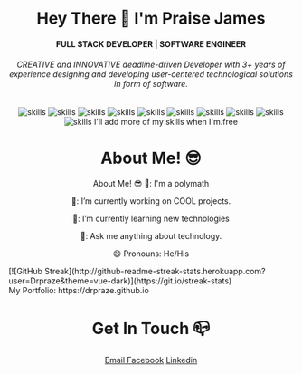 <h1 align="center">Hey There 👋 I'm Praise James</h1>
<h4 align="center">FULL STACK DEVELOPER | SOFTWARE ENGINEER</h4>
<h6 align="center">CREATIVE and INNOVATIVE deadline-driven Developer with 3+ years of experience designing and developing user-centered technological solutions in form of software.</h6>

<div align="center">
  
  ![skills](https://img.shields.io/badge/-PYTHON-FF0000?style=for-the-badge&logo=python&logoColor=white&color=yellow)
  ![skills](https://img.shields.io/badge/-JAVASCRIPT-FF0000?style=for-the-badge&logo=javascript&logoColor=white&color=red)
  ![skills](https://img.shields.io/badge/-HTML-FF0000?style=for-the-badge&logo=html5&logoColor=white&color=green)
  ![skills](https://img.shields.io/badge/-CSS-FF0000?style=for-the-badge&logo=css3&logoColor=white&color=blue)
  ![skills](https://img.shields.io/badge/-NODE_JS-FF0000?style=for-the-badge&logo=node.js&logoColor=white&color=purple)
  ![skills](https://img.shields.io/badge/-MYSQL-FF0000?style=for-the-badge&logo=mysql&logoColor=white&color=blue)
  ![skills](https://img.shields.io/badge/-MONGODB-FF0000?style=for-the-badge&logo=mongodb&logoColor=white&color=darkgreen)
  ![skills](https://img.shields.io/badge/-EXPRESS_JS-FF0000?style=for-the-badge&logo=express&logoColor=white&color=grey)
  ![skills](https://img.shields.io/badge/-FLASK-FF0000?style=for-the-badge&logo=flask&logoColor=white&color=darkgreen)
  ![skills](https://img.shields.io/badge/PYQT5-000000?style=for-the-badge&logo=qt&logoColor=white&color=green)
  I'll add more of my skills when I'm.free
  
</div>

<h1 align="center">About Me! 😎</h1>
<div align="center"> 
  
About Me! 😎
🏫: I'm a polymath

🔭: I’m currently working on COOL projects.

🌱: I’m currently learning new technologies

💬: Ask me anything about technology.

😄 Pronouns: He/His
  
  
</div>
[![GitHub Streak](http://github-readme-streak-stats.herokuapp.com?user=Drpraze&theme=vue-dark)](https://git.io/streak-stats)

<br/>
My Portfolio: https://drpraze.github.io
<br/>
<h1 align="center">Get In Touch 📪</h1>
<div align="center">
  
  <a href="mailto:praisejames011@gmail.com">Email
  </a>
  <a href="https://facebook.com/Praze.James">Facebook</a>
  <a href="https://www.linkedin.com/in/praise-james">Linkedin
  </a>
  
 </div>
